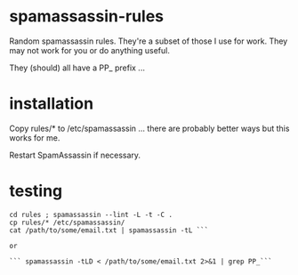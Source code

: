# spamassassin-rules

Random spamassassin rules. They're a subset of those I use for work. They may not work for you or do anything useful.

They (should) all have a PP\_ prefix ...

# installation

Copy rules/* to /etc/spamassassin ... there are probably better ways but this works for me.

Restart SpamAssassin if necessary.

# testing

```
cd rules ; spamassassin --lint -L -t -C . 
cp rules/* /etc/spamassassin/
cat /path/to/some/email.txt | spamassassin -tL ```

or

``` spamassassin -tLD < /path/to/some/email.txt 2>&1 | grep PP_```
